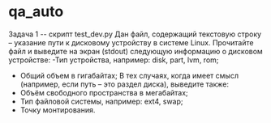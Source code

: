 # qa_auto
Задача 1 -- скрипт test_dev.py
Дан файл, содержащий текстовую строку – указание пути к дисковому устройству в системе
Linux. Прочитайте файл и выведите на экран (stdout) следующую информацию о дисковом
устройстве:
-Тип устройства, например: disk, part, lvm, rom;
- Общий объем в гигабайтах;
В тех случаях, когда имеет смысл (например, если путь – это раздел диска), выведите
также:
- Объём свободного пространства в мегабайтах;
- Тип файловой системы, например: ext4, swap;
- Точку монтирования.
